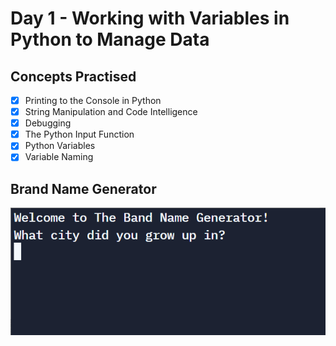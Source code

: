 # Day 1 - Working with Variables in Python to Manage Data

## Concepts Practised

- [x] Printing to the Console in Python
- [x] String Manipulation and Code Intelligence
- [x] Debugging
- [x] The Python Input Function
- [x] Python Variables
- [x] Variable Naming

## Brand Name Generator
![Brand Name Generator]( ./assignment.gif) 
